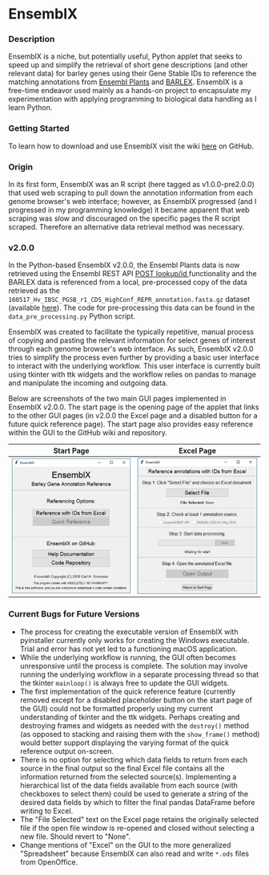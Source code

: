 # EnsemblX

### Description

EnsemblX is a niche, but potentially useful, Python applet that seeks to speed up and simplify the retrieval of short gene descriptions (and other relevant data) for barley genes using their Gene Stable IDs to reference the matching annotations from [Ensembl Plants](https://plants.ensembl.org/) and [BARLEX](http://barlex.barleysequence.org/). EnsemblX is a free-time endeavor used mainly as a hands-on project to encapsulate my experimentation with applying programming to biological data handling as I learn Python.

### Getting Started

To learn how to download and use EnsemblX visit the wiki [here](https://github.com/crlsmmns/ensemblx/wiki) on GitHub.

### Origin

In its first form, EnsemblX was an R script (here tagged as v1.0.0-pre2.0.0) that used web scraping to pull down the annotation information from each genome browser's web interface; however, as EnsemblX progressed (and I progressed in my programming knowledge) it became apparent that web scraping was slow and discouraged on the specific pages the R script scraped. Therefore an alternative data retrieval method was necessary.

### v2.0.0
In the Python-based EnsemblX v2.0.0, the Ensembl Plants data is now retrieved using the Ensembl REST API [POST lookup/id ](https://rest.ensembl.org/documentation/info/lookup_post) functionality and the BARLEX data is referenced from a local, pre-processed copy of the data retrieved as the `160517_Hv_IBSC_PGSB_r1_CDS_HighConf_REPR_annotation.fasta.gz` dataset (available [here](https://webblast.ipk-gatersleben.de/barley_ibsc/downloads/)). The code for pre-processing this data can be found in the `data_pre_processing.py` Python script.

EnsemblX was created to facilitate the typically repetitive, manual process of copying and pasting the relevant information for select genes of interest through each genome browser's web interface. As such, EnsemblX v2.0.0 tries to simplify the process even further by providing a basic user interface to interact with the underlying workflow. This user interface is currently built using tkinter with ttk widgets and the workflow relies on pandas to manage and manipulate the incoming and outgoing data.

Below are screenshots of the two main GUI pages implemented in EnsemblX v2.0.0. The start page is the opening page of the applet that links to the other GUI pages (in v2.0.0 the Excel page and a disabled button for a future quick reference page). The start page also provides easy reference within the GUI to the GitHub wiki and repository.

Start Page|Excel Page
:---:|:---:
![Windows 10 Start Page](https://github.com/crlsmmns/ensemblx/blob/v2.0.0/images/ensemblx_startpage_windows10.png) | ![Windows 10 Excel Page](https://github.com/crlsmmns/ensemblx/blob/v2.0.0/images/ensemblx_excelpage_windows10.png)

### Current Bugs for Future Versions
* The process for creating the executable version of EnsemblX with pyinstaller currently only works for creating the Windows executable. Trial and error has not yet led to a functioning macOS application.
* While the underlying workflow is running, the GUI often becomes unresponsive until the process is complete. The solution may involve running the underlying workflow in a separate processing thread so that the tkinter `mainloop()` is always free to update the GUI widgets.
* The first implementation of the quick reference feature (currently removed except for a disabled placeholder button on the start page of the GUI) could not be formatted properly using my current understanding of tkinter and the ttk widgets. Perhaps creating and destroying frames and widgets as needed with the `destroy()` method (as opposed to stacking and raising them with the `show_frame()` method) would better support displaying the varying format of the quick reference output on-screen.
* There is no option for selecting which data fields to return from each source in the final output so the final Excel file contains all the information returned from the selected source(s). Implementing a hierarchical list of the data fields available from each source (with checkboxes to select them) could be used to generate a string of the desired data fields by which to filter the final pandas DataFrame before writing to Excel.
* The "File Selected" text on the Excel page retains the originally selected file if the open file window is re-opened and closed without selecting a new file. Should revert to "None".
* Change mentions of "Excel" on the GUI to the more generalized "Spreadsheet" because EnsemblX can also read and write `*.ods` files from OpenOffice.